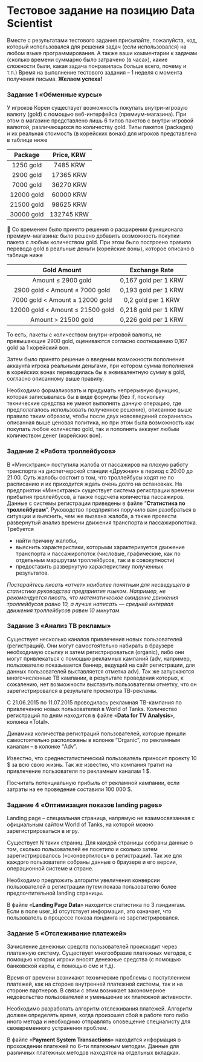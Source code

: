 # Тестовое задание на позицию Data Scientist

Вместе с результатами тестового задания присылайте, пожалуйста, код, который использовался для решения задач (если использовался) на любом языке программирования. А также ваши комментарии к задачам (сколько времени суммарно было затрачено (в часах), какие сложности были, какая задача понравилась больше всего, почему и т.п.) 
Время на выполнение тестового задания – 1 неделя с момента получения письма.
**Желаем успеха!**

### Задание 1 «Обменные курсы»
У игроков Кореи существует возможность покупать внутри-игровую валюту (gold) с помощью веб-интерфейса (премиум-магазина). При этом в магазине представлено лишь 6 типов пакетов с внутри-игровой валютой, различающихся по количеству gold. Типы пакетов (packages) и их реальная стоимость (в корейских вонах) для игроков представлена в таблице ниже

|Package	|Price, KRW|
| :---: | :---: |
|1250 gold	|7485 KRW|
|2900 gold	|17365 KRW|
|7000 gold	|36270 KRW|
|12000 gold	|60000 KRW|
|21500 gold	|98625 KRW|
|30000 gold	|132745 KRW|


Со временем было принято решения о расширении функционала премиум-магазина: было решено добавить возможность покупки пакета с любым количеством gold. При этом было построено правило перевода gold в реальные деньги (корейские воны), которое описано в таблице ниже

|Gold Amount	|Exchange Rate|
| :---: | :---: |
|Amount ≤ 2900 gold 	|0,167 gold per 1 KRW|
|2900 gold < Amount ≤ 7000 gold	|0,193 gold per 1 KRW|
|7000 gold < Amount ≤ 12000 gold	|0,2 gold per 1 KRW|
|12000 gold < Amount ≤ 21500 gold	|0,218 gold per 1 KRW|
|Amount > 21500 gold|	0,226 gold per 1 KRW|

То есть, пакеты с количеством внутри-игровой валюты, не превышающие 2900 gold, оцениваются согласно соотношению 0,167 gold за 1 корейский вон.

Затем было принято решение о введении возможности пополнения аккаунта игрока реальными деньгами, при котором сумма пополнения в корейских вонах переводилась бы в эквивалентную сумму в gold, согласно описанному выше правилу.

Необходимо формализовать и придумать непрерывную функцию, которая записывалась бы в виде формулы (без if, поскольку технические средства не умеют выполнять данную операцию, где предполагалось использовать полученное решение), описанное выше правило таким образом, чтобы после двух нововведений сохранилась описанная выше ценовая политика, но при этом была возможность как покупать любое количество gold, так и пополнять аккаунт любым количеством денег (корейских вон).

### Задание 2 «Работа троллейбусов»
В «Минсктранс» поступила жалоба от пассажиров на плохую работу транспорта на диспетчерской станции «Дружная» в период с 20:00 до 21:00. Суть жалобы состоит в том, что троллейбусы ходят не по расписанию и их приходится ждать очень долго на остановках. На предприятии «Минсктранс» существует система регистрации времени прибытия троллейбусов, а также подсчета количества пассажиров. Данные с системы регистрации 	приведены в файле “**Статистика по троллейбусам**”. Руководство предприятия поручило вам разобраться в ситуации и выяснить, чем же вызвана жалоба, а также провести развернутый анализ времени движения транспорта и пассажиропотока.
Требуется 

 - найти причину жалобы,
 - выяснить характеристики, которыми
   характеризуется движение транспорта и пассажиропоток (числовые,
   графические, как по отдельным маршрутам троллейбусов, так и в
   совокупности)
  - предоставить развернутую характеристику полученных
   результатов.

*Постарайтесь писать «отчет» наиболее понятным для несведущего в статистике  руководства предприятия языком. Например, не рекомендуется писать, что математическое  ожидание движения троллейбусов равно 10, а лучше написать — средний интервал движения троллейбусов равен 10 минутам.*

### Задание 3 «Анализ ТВ рекламы»
Существует несколько каналов привлечения новых пользователей (регистраций). Они могут самостоятельно набирать в браузере необходимую ссылку и затем регистрироваться (organic), либо они могут привлекаться с помощью рекламных кампаний (adv, например, пользователю показывается баннер, ведущий на сайт регистрации, для данных пользователей выставляется отметка adv). Так же запускаются многочисленные ТВ кампании, в результате проведения которых, к сожалению, нет возможности выставить пользователям отметку, что он зарегистрировался в результате просмотра ТВ-рекламы.

С 21.06.2015 по 11.07.2015 проводилась рекламная ТВ-кампания по привлечению новых пользователей в World of Tanks. Количество регистраций по дням находится в файле «**Data for TV Analysis**», колонка «Total».

Динамика количества регистраций пользователей, которые пришли самостоятельно расположены в колонке “Organic”, по рекламным каналам – в колонке “Adv”.

Известно, что среднестатистический пользователь приносит проекту 10 \$ за всю свою жизнь. Так же известно, что компания тратит на привлечение пользователя по рекламным каналам 1 \$.

Посчитать потенциальную прибыль от рекламной кампании, если затраты на ее проведение составили 100 000 \$.

### Задание 4 «Оптимизация показов landing pages»
Landing page – специальная страница, напрямую не взаимосвязанная с официальным сайтом World of Tanks, на которой можно зарегистрироваться в игру.

Существует N таких страниц. Для каждой страницы собраны данные о том, сколько пользователей ее посетило и сколько затем зарегистрировалось («сконвертилось» в регистрации). Так же для каждого пользователя собраны данные о браузере и его версии, операционной системе и стране.

Необходимо предложить алгоритм увеличения конверсии пользователей в регистрации путем показа пользователю более предпочтительной landing страницы.

В файле «**Landing Page Data**» находится статистика по 3 лэндингам. Если в поле user_id отсутствует информация, это означает, что пользователь в процессе показа лэндинга не зарегистрировался.

### Задание 5 «Отслеживание платежей»
Зачисление денежных средств пользователей происходит через платежную систему. Существует многообразие платежных методов, с помощью которых игроки вносят денежные средства (с помощью банковской карты, с помощью смс и т.д).

Время от времени возникают технические проблемы с поступлением платежей, как на стороне внутренней платежной системы, так и на стороне партнеров. В связи с этим возникает закономерное недовольство пользователей и уменьшение их платежной активности.

Необходимо разработать алгоритм отслеживания платежей. Алгоритм должен определять время, когда произошел сбой в работе того либо иного метода и необходимо отправлять оповещение специалисту для своевременного устранения проблем.

В файле «**Payment System Transactions**» находится информация о прохождении платежей по 6-ти платежным методам. Данные для различных платежных методов находятся на отдельных вкладках.
